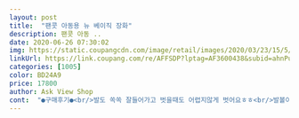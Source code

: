 ```yaml
---
layout: post 
title:  "팬콧 아동용 뉴 베이직 장화" 
description: 팬콧 아동 ..
date: 2020-06-26 07:30:02 
img: https://static.coupangcdn.com/image/retail/images/2020/03/23/15/5/e9e276f3-ff35-464c-81a6-d3fa1ecc001c.jpg 
linkUrl: https://link.coupang.com/re/AFFSDP?lptag=AF3600438&subid=ahnPublicAsk&pageKey=1409325214&itemId=2445585938&vendorItemId=70439306964&traceid=V0-113-fec90775fed1dd7c 
categories: [1005] 
color: BD24A9 
price: 17800 
author: Ask View Shop 
cont:  "●구매후기●<br/>발도 쏙쏙 잘들어가고 벗을때도 어렵지않게 벗어요ㅎㅎ<br/>발볼이 있어서 운동화 여유있게 220신는 초1아이인데 장화220은 좀 많이 여유있어요.<br/>.<br/>그래도 많이 불편한 정도는 아니고.<br/>.<br/>신을만한거같아요.<br/> 색깔과 디자인 너무 마음에 들어요 .<br/>.<br/>저렴한가격에 잘 샀어요<br/>사이즈는 크게 나온거같아요ㅎㅎ<br/>살짝 무거운거 빼곤 이뻐용♡<br/>실측 150mm 발등없는 여아 160구매<br/>아디다스 150  뉴발 160 신는<br/>어린이날을 맞이하여 지인한테 어떤선물이  필요하냐고 물어보니 예쁜장화가 있으면 좋을꺼 같다고해서 둘러보다 제가 미리 찜해놓은 장화를 보여줬더니 마음에 든다고해서 저희 애기랑 똑같은 장화를 주문했네요 사이즈는 5세애기인데 운동화 150신는다고해서 장화는 비올때만 신는거라 조금 크게 사도 된다고하면서 넣고 빼고 편해야하니 조금 크면 깔창끼거나 양말 신으면 된다고 하면서 160으로 했네요 실제로 봐도 디자인 너무 이쁘고 박스에 넣어줘서 선물하기 좋을꺼 같아요<br/>" 
---
```

